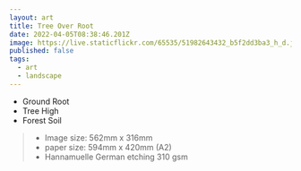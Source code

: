 ```yaml
---
layout: art
title: Tree Over Root
date: 2022-04-05T08:38:46.201Z
image: https://live.staticflickr.com/65535/51982643432_b5f2dd3ba3_h_d.jpg
published: false
tags:
  - art
  - landscape
---
```

* Ground Root
* Tree High
* Forest Soil

> - Image size: 562mm x 316mm
> - paper size: 594mm x 420mm (A2)
> - Hannamuelle German etching 310 gsm
